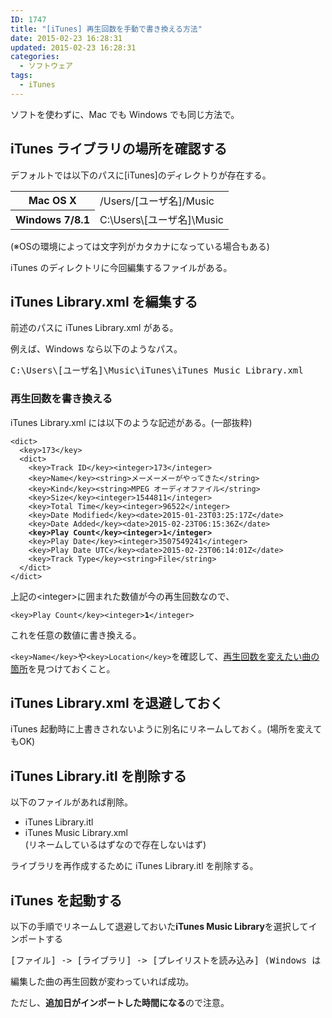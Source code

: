 ```yaml
---
ID: 1747
title: "[iTunes] 再生回数を手動で書き換える方法"
date: 2015-02-23 16:28:31
updated: 2015-02-23 16:28:31
categories:
  - ソフトウェア
tags:
  - iTunes
---
```


ソフトを使わずに、Mac でも Windows でも同じ方法で。

<!--more-->
<h2>iTunes ライブラリの場所を確認する</h2>
デフォルトでは以下のパスに[iTunes]のディレクトりが存在する。
<table>
<tr><th>Mac OS X</th><td>/Users/[ユーザ名]/Music</td></tr>
<tr><th>Windows 7/8.1</th><td>C:\Users\[ユーザ名]\Music</td></tr>
</table>
<span class="text-muted">(※OSの環境によっては文字列がカタカナになっている場合もある)</span>

iTunes のディレクトリに今回編集するファイルがある。

<h2>iTunes Library.xml を編集する</h2>
前述のパスに iTunes Library.xml がある。

例えば、Windows なら以下のようなパス。

<pre>C:\Users\[ユーザ名]\Music\iTunes\iTunes Music Library.xml</pre>

<h3>再生回数を書き換える</h3>
iTunes Library.xml には以下のような記述がある。(一部抜粋)
<pre class="xml"><code>&lt;dict&gt;
  &lt;key&gt;173&lt;/key&gt;
  &lt;dict&gt;
    &lt;key&gt;Track ID&lt;/key&gt;&lt;integer&gt;173&lt;/integer&gt;
    &lt;key&gt;Name&lt;/key&gt;&lt;string&gt;メーメーメーがやってきた&lt;/string&gt;
    &lt;key&gt;Kind&lt;/key&gt;&lt;string&gt;MPEG オーディオファイル&lt;/string&gt;
    &lt;key&gt;Size&lt;/key&gt;&lt;integer&gt;1544811&lt;/integer&gt;
    &lt;key&gt;Total Time&lt;/key&gt;&lt;integer&gt;96522&lt;/integer&gt;
    &lt;key&gt;Date Modified&lt;/key&gt;&lt;date&gt;2015-01-23T03:25:17Z&lt;/date&gt;
    &lt;key&gt;Date Added&lt;/key&gt;&lt;date&gt;2015-02-23T06:15:36Z&lt;/date&gt;
    <b>&lt;key&gt;Play Count&lt;/key&gt;&lt;integer&gt;<span class="text-danger">1</span>&lt;/integer&gt;</b>
    &lt;key&gt;Play Date&lt;/key&gt;&lt;integer&gt;3507549241&lt;/integer&gt;
    &lt;key&gt;Play Date UTC&lt;/key&gt;&lt;date&gt;2015-02-23T06:14:01Z&lt;/date&gt;
    &lt;key&gt;Track Type&lt;/key&gt;&lt;string&gt;File&lt;/string&gt;
  &lt;/dict&gt;
&lt;/dict&gt;</code></pre>

上記の&lt;integer&gt;に囲まれた数値が今の再生回数なので、

<pre><code>&lt;key&gt;Play Count&lt;/key&gt;&lt;integer&gt;<b>1</b>&lt;/integer&gt;</code></pre>

これを任意の数値に書き換える。

<code>&lt;key&gt;Name&lt;/key&gt;</code>や<code>&lt;key&gt;Location&lt;/key&gt;</code>を確認して、<u>再生回数を変えたい曲の箇所</u>を見つけておくこと。

<h2>iTunes Library.xml を退避しておく</h2>
iTunes 起動時に上書きされないように別名にリネームしておく。(場所を変えてもOK)

<h2>iTunes Library.itl を削除する</h2>
以下のファイルがあれば削除。
<ul>
 <li>iTunes Library.itl</li>
 <li>iTunes Music Library.xml<br><span class="text-muted">(リネームしているはずなので存在しないはず)</span></li>
</ul>
ライブラリを再作成するために iTunes Library.itl を削除する。

<h2>iTunes を起動する</h2>
以下の手順でリネームして退避しておいた<b>iTunes Music Library</b>を選択してインポートする
<pre>[ファイル] -> [ライブラリ] -> [プレイリストを読み込み] (Windows は [プレイリストをインポート])</pre>

編集した曲の再生回数が変わっていれば成功。

ただし、<strong>追加日がインポートした時間になる</strong>ので注意。
